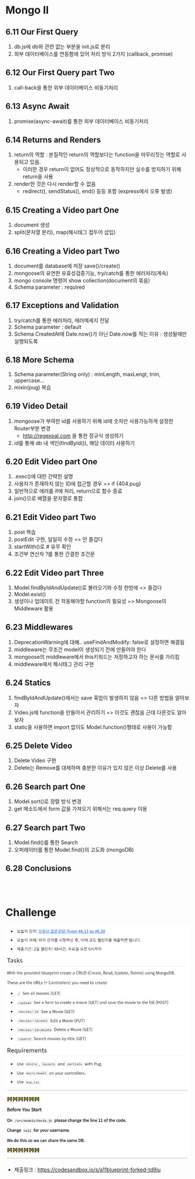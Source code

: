 # Mongo II

## 6.11 Our First Query

1. db.js에 db와 관련 없는 부분을 init.js로 분리
2. 외부 데이터베이스를 연동함에 있어 처리 방식 2가지 (callback, promise)

## 6.12 Our First Query part Two

1. call-back을 통한 외부 데이터베이스 비동기처리

## 6.13 Async Await

1. promise(async-await)를 통한 외부 데이터베이스 비동기처리

## 6.14 Returns and Renders

1.  return의 역할 : 본질적인 return의 역할보다는 function을 마무리짓는 역할로 사용되고 있음.
    - 이러한 경우 return이 없어도 정상적으로 동작하지만 실수를 방지하기 위해 return을 사용
2.  render한 것은 다시 render할 수 없음
    - redirect(), sendStatus(), end() 등등 포함 (express에서 오류 발생)

## 6.15 Creating a Video part One

1. document 생성
2. split(문자열 분리), map(해시태그 접두어 삽입)

## 6.16 Creating a Video part Two

1. document를 database에 저장 save()/create()
2. mongoose의 유연한 유효성검증기능, try/catch를 통한 에러처리(계속)
3. mongo console 명령어 show collection(document의 묶음)
4. Schema parameter : required

## 6.17 Exceptions and Validation

1. try/catch를 통한 에러처리, 에러메세지 전달
2. Schema parameter : default
3. Schema CreatedAt에 Date.now()가 아닌 Date.now를 적는 이유 : 생성될때만 실행되도록

## 6.18 More Schema

1. Schema parameter(String only) : minLength, maxLengt, trim, uppercase...
2. mixin(pug) 복습

## 6.19 Video Detail

1. mongoose가 부여한 id를 사용하기 위해 id에 숫자만 사용가능하게 설정한 Router부분 변경
   - http://regexpal.com 을 통한 정규식 생성하기
2. id를 통해 db 내 색인(findById()), 해당 데이터 사용하기

## 6.20 Edit Video part One

1. .exec()에 대한 간략한 설명
2. 사용자가 존재하지 않는 ID에 접근할 경우 => if {404.pug}
3. 일반적으로 에러를 if에 처리, return으로 함수 종료
4. join()으로 배열을 문자열로 통합

## 6.21 Edit Video part Two

1. post 복습
2. postEdit 구현, 일일히 수정 => 안 즐겁다
3. startWith()로 # 유무 확인
4. 조건부 연산자 ?를 통한 간결한 조건문

## 6.22 Edit Video part Three

1. Model.findByIdAndUpdate()로 불러오기와 수정 한방에 => 즐겁다
2. Model.exist()
3. 생성이나 업데이트 전 작동해야할 function의 필요성 => Mongoose의 Middleware 활용

## 6.23 Middlewares

1. DeprecationWarning에 대해.. useFindAndModify: false로 설정하면 해결됨
2. middleware는 무조건 model이 생성되기 전에 만들어야 한다
3. mongoose의 middleware에서 this키워드는 저장하고자 하는 문서를 가리킴
4. middleware에서 해시태그 관리 구현

## 6.24 Statics

1. findByIdAndUpdate()에서는 save 훅업이 발생하지 않음 => 다른 방법을 알아보자
2. Video.js에 function을 만들어서 관리하기 => 이것도 괜찮음 근데 다른것도 알아보자
3. static을 사용하면 import 없이도 Model.function()형태로 사용이 가능함

## 6.25 Delete Video

1. Delete Video 구현
2. Delete는 Remove를 대체하며 충분한 이유가 있지 않은 이상 Delete를 사용

## 6.26 Search part One

1. Model.sort()로 정렬 방식 변경
2. get 메소드에서 form 값을 가져오기 위해서는 req.query 이용

## 6.27 Search part Two

1. Model.find()를 통한 Search
2. 오퍼레이터를 통한 Model.find()의 고도화 (mongoDB)

## 6.28 Conclusions

<br/>
<br/>

# Challenge

![Mongo II](img/6.11~6.28.PNG)

- 제출링크 : https://codesandbox.io/s/a11blueprint-forked-td9iu
